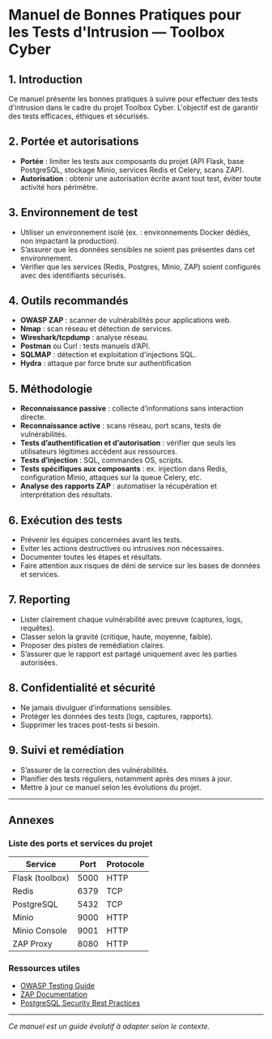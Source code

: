 # Manuel de Bonnes Pratiques pour les Tests d'Intrusion — Toolbox Cyber

## 1. Introduction

Ce manuel présente les bonnes pratiques à suivre pour effectuer des tests d'intrusion dans le cadre du projet Toolbox Cyber. L'objectif est de garantir des tests efficaces, éthiques et sécurisés.

## 2. Portée et autorisations

- **Portée** : limiter les tests aux composants du projet (API Flask, base PostgreSQL, stockage Minio, services Redis et Celery, scans ZAP).
- **Autorisation** : obtenir une autorisation écrite avant tout test, éviter toute activité hors périmètre.

## 3. Environnement de test

- Utiliser un environnement isolé (ex. : environnements Docker dédiés, non impactant la production).
- S’assurer que les données sensibles ne soient pas présentes dans cet environnement.
- Vérifier que les services (Redis, Postgres, Minio, ZAP) soient configurés avec des identifiants sécurisés.

## 4. Outils recommandés

- **OWASP ZAP** : scanner de vulnérabilités pour applications web.
- **Nmap** : scan réseau et détection de services.
- **Wireshark/tcpdump** : analyse réseau.
- **Postman** ou Curl : tests manuels d’API.
- **SQLMAP** : détection et exploitation d'injections SQL.
- **Hydra** : attaque par force brute sur authentification

## 5. Méthodologie

- **Reconnaissance passive** : collecte d’informations sans interaction directe.
- **Reconnaissance active** : scans réseau, port scans, tests de vulnérabilités.
- **Tests d’authentification et d’autorisation** : vérifier que seuls les utilisateurs légitimes accèdent aux ressources.
- **Tests d’injection** : SQL, commandes OS, scripts.
- **Tests spécifiques aux composants** : ex. injection dans Redis, configuration Minio, attaques sur la queue Celery, etc.
- **Analyse des rapports ZAP** : automatiser la récupération et interprétation des résultats.

## 6. Exécution des tests

- Prévenir les équipes concernées avant les tests.
- Eviter les actions destructives ou intrusives non nécessaires.
- Documenter toutes les étapes et résultats.
- Faire attention aux risques de déni de service sur les bases de données et services.

## 7. Reporting

- Lister clairement chaque vulnérabilité avec preuve (captures, logs, requêtes).
- Classer selon la gravité (critique, haute, moyenne, faible).
- Proposer des pistes de remédiation claires.
- S’assurer que le rapport est partagé uniquement avec les parties autorisées.

## 8. Confidentialité et sécurité

- Ne jamais divulguer d’informations sensibles.
- Protéger les données des tests (logs, captures, rapports).
- Supprimer les traces post-tests si besoin.

## 9. Suivi et remédiation

- S’assurer de la correction des vulnérabilités.
- Planifier des tests réguliers, notamment après des mises à jour.
- Mettre à jour ce manuel selon les évolutions du projet.

---

## Annexes

### Liste des ports et services du projet

| Service | Port | Protocole |
|---------|------|-----------|
| Flask (toolbox) | 5000 | HTTP |
| Redis | 6379 | TCP |
| PostgreSQL | 5432 | TCP |
| Minio | 9000 | HTTP |
| Minio Console | 9001 | HTTP |
| ZAP Proxy | 8080 | HTTP |

### Ressources utiles

- [OWASP Testing Guide](https://owasp.org/www-project-web-security-testing-guide/)
- [ZAP Documentation](https://www.zaproxy.org/docs/)
- [PostgreSQL Security Best Practices](https://www.postgresql.org/docs/current/security.html)

---

*Ce manuel est un guide évolutif à adapter selon le contexte.*

